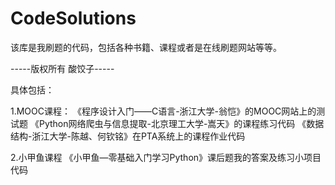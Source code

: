 # CodeSolutions
该库是我刷题的代码，包括各种书籍、课程或者是在线刷题网站等等。

-----版权所有 酸饺子-----

具体包括：

1.MOOC课程：
《程序设计入门——C语言-浙江大学-翁恺》的MOOC网站上的测试题
《Python网络爬虫与信息提取-北京理工大学-嵩天》的课程练习代码
《数据结构-浙江大学-陈越、何钦铭》在PTA系统上的课程作业代码

2.小甲鱼课程
《小甲鱼—零基础入门学习Python》课后题我的答案及练习小项目代码
